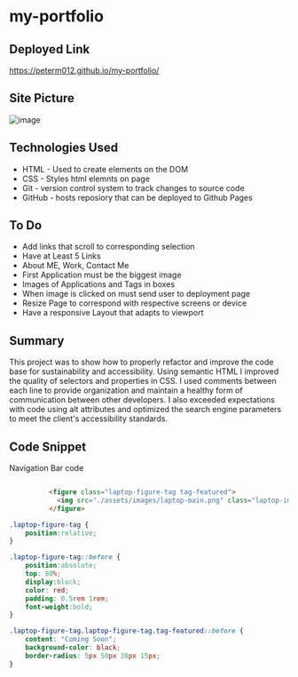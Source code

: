# my-portfolio

## Deployed Link
https://peterm012.github.io/my-portfolio/

## Site Picture 
![image](https://user-images.githubusercontent.com/110750833/192427540-01fbde0b-feac-40a2-940f-9f6b98259459.png)

## Technologies Used
- HTML - Used to create elements on the DOM
- CSS - Styles html elemnts on page 
- Git - version control system to track changes to source code
- GitHub - hosts reposiory that can be deployed to Github Pages

## To Do
- Add links that scroll to corresponding selection
- Have at Least 5 Links
- About ME, Work, Contact Me
- First Application must be the biggest image
- Images of Applications and Tags in boxes
- When image is clicked on must send user to deployment page
- Resize Page to correspond with respective screens or device
- Have a responsive Layout that adapts to viewport

## Summary 
This project was to show how to properly refactor and improve the code base for sustainability and accessibility. Using semantic HTML I improved the quality of selectors and properties in CSS. I used comments between each line to provide organization and maintain a healthy form of communication between other developers. I also exceeded expectations with code using alt attributes and optimized the search engine parameters to meet the client's accessibility standards.

## Code Snippet
Navigation Bar code
```html

          <figure class="laptop-figure-tag tag-featured">
            <img src="./assets/images/laptop-main.png" class="laptop-img" alt="Laptop with a notebook, a coffe cup, and a bag on a table"></img>
          </figure>

```
```css
.laptop-figure-tag {
    position:relative;
}

.laptop-figure-tag::before {
    position:absolute;
    top: 80%;
    display:block;
    color: red;
    padding: 0.5rem 1rem;
    font-weight:bold;
}

.laptop-figure-tag.laptop-figure-tag.tag-featured::before {
    content: "Coming Soon";
    background-color: black;
    border-radius: 5px 50px 30px 15px;
}
```

